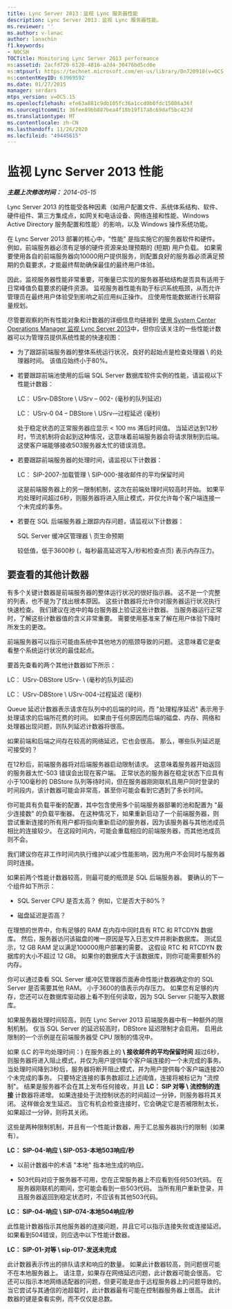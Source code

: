 ```yaml
---
title: Lync Server 2013：监视 Lync 服务器性能
description: Lync Server 2013：监视 Lync 服务器性能。
ms.reviewer: ''
ms.author: v-lanac
author: lanachin
f1.keywords:
- NOCSH
TOCTitle: Monitoring Lync Server 2013 performance
ms:assetid: 2acfd720-6120-4816-a2d4-30476bd5cd0e
ms:mtpsurl: https://technet.microsoft.com/en-us/library/Dn720910(v=OCS.15)
ms:contentKeyID: 63969592
ms.date: 01/27/2015
manager: serdars
mtps_version: v=OCS.15
ms.openlocfilehash: efe63a881c9db105fc36a1ccd0b0fdc15086a36f
ms.sourcegitcommit: 36fee89bb887bea4f18b19f17a8c69daf5bc423d
ms.translationtype: MT
ms.contentlocale: zh-CN
ms.lasthandoff: 11/26/2020
ms.locfileid: "49445615"
---
```

# <a name="monitoring-lync-server-2013-performance"></a>监视 Lync Server 2013 性能

<div data-xmlns="http://www.w3.org/1999/xhtml">

<div class="topic" data-xmlns="http://www.w3.org/1999/xhtml" data-msxsl="urn:schemas-microsoft-com:xslt" data-cs="https://msdn.microsoft.com/">

<div data-asp="https://msdn2.microsoft.com/asp">



</div>

<div id="mainSection">

<div id="mainBody">

<span> </span>

_**主题上次修改时间：** 2014-05-15_

Lync Server 2013 的性能受各种因素（如用户配置文件、系统体系结构、软件、硬件组件、第三方集成点，如网关和电话设备、网络连接和性能、Windows Active Directory 服务配置和性能）的影响，以及 Windows 操作系统功能。

在 Lync Server 2013 部署的核心中，"性能" 是指实施它的服务器软件和硬件。 例如，前端服务器必须有足够的硬件资源来处理预期的 (短期) 用户负载。 如果需要使用各自的前端服务器向10000用户提供服务，则配置良好的服务器必须满足预期的负载要求，才能最终帮助确保最佳的最终用户体验。

因此，监视服务器性能非常重要，可衡量已实现的服务器基础结构是否具有适用于日常峰值负载要求的硬件资源。 监视服务器性能有助于标识系统瓶颈，从而允许管理员在最终用户体验受到影响之前应用纠正操作。 应使用性能数据进行长期容量规划。

尽管要观察的所有性能对象和计数器的详细信息均链接到 [使用 System Center Operations Manager 监视 Lync Server 2013](lync-server-2013-monitoring-lync-server-with-system-center-operations-manager.md)中，但你应该关注的一些性能计数器可以为管理员提供系统性能的快速视图：

  - 为了跟踪前端服务器的整体系统运行状况，良好的起始点是检查处理器 \\ 的处理器时间。 该值应始终小于80%。

  - 若要跟踪前端池使用的后端 SQL Server 数据库软件实例的性能，请监视以下性能计数器：
    
    LC： USrv-DBStore \\ USrv – 002- (毫秒的队列延迟) 
    
    LC： USrv-0 04 – DBStore \\ USrv-–过程延迟 (毫秒) 
    
    处于稳定状态的正常服务器应显示 \< 100 ms 滞后时间值。 当延迟达到12秒时，节流机制将会起到这种情况，这意味着前端服务器会将请求限制到后端。 这使客户端能够接收503服务器太忙的错误消息。

  - 若要跟踪前端服务器的处理时间，请监视以下计数器：
    
    LC： SIP-2007-加载管理 \\ SIP-000-接收邮件的平均保留时间
    
    这是前端服务器上的另一限制机制，这次在前端处理时间较高时开始。 如果平均处理时间超过6秒，则服务器将进入阻止模式，并仅允许每个客户端连接一个未完成的事务。

  - 若要在 SQL 后端服务器上跟踪内存问题，请监视以下计数器：
    
    SQL Server 缓冲区管理器 \\ 页生命预期
    
    较低值，低于3600秒 (，每秒最高延迟写入/秒和检查点页) 表示内存压力。

<div>

## <a name="additional-counters-to-view"></a>要查看的其他计数器

有多个关键计数器是前端服务器的整体运行状况的很好指示器。 这不是一个完整的列表，也不是为了找出根本原因。 这些计数器将允许你对服务器运行状况执行快速检查。 我们建议在池中的每台服务器上验证这些计数器。 当服务器运行正常时，了解这些计数器值的含义非常重要。 需要使用基准来了解在用户体验下降时所发生的更改。

前端服务器可以指示可能由系统中其他地方的瓶颈导致的问题。 这意味着它是查看整个系统运行状况的最佳起点。

要首先查看的两个其他计数器如下所示：

LC： USrv-DBStore USrv- \\ (毫秒的队列延迟) 

LC： USrv-DBStore \\ USrv-004-过程延迟 (毫秒) 

Queue 延迟计数器表示请求在队列中的后端的时间，而 "处理程序延迟" 表示用于处理请求的后端所花费的时间。 如果由于任何原因而后端的磁盘、内存、网络和处理器出现问题，则队列延迟计数器将很高。

如果前端和后端之间存在较高的网络延迟，它也会很高。 那么，哪些队列延迟是可接受的？

在12秒后，前端服务器将对后端服务器启动限制请求。 这意味着服务器开始返回的服务器太忙-503 错误会出现在客户端。 正常状态的服务器在稳定状态下应具有小于100毫秒的 DBStore 队列等待时间，但在服务器刚刚联机且用户同时登录的时间段内，该计数器可能会非常高，甚至你可能会看到它遇到了多长时间。

你可能具有负载平衡的配置，其中包含使用多个前端服务器部署的池和配置为 "最少连接数" 的负载平衡器。 在这种情况下，如果重新启动了一个前端服务器，则尝试重新连接的所有用户都将指向重新启动的服务器，因为该服务器与其他池成员相比的连接较少。 在这段时间内，可能会重载相应的前端服务器，而其他池成员则不会。

我们建议你在非工作时间内执行维护以减少性能影响，因为用户不会同时与服务器同时连接。

如果前两个性能计数器较高，则最可能的瓶颈是 SQL 后端服务器。 要确认的下一个组件如下所示：

  - SQL Server CPU 是否太高？ 例如，它是否大于80%？

  - 磁盘延迟是否高？

在理想的世界中，你有足够的 RAM 在内存中同时具有 RTC 和 RTCDYN 数据库。 然后，服务器访问该磁盘的唯一原因是写入日志文件并刷新数据库。 测试显示，12 GB RAM 足以满足100000用户部署的需要。 这假设 RTC 和 RTCDYN 数据库的大小不超过 12 GB。 如果你的数据库大于该数据库，则你可能需要额外的内存。

你可以通过查看 SQL Server 缓冲区管理器页面寿命性能计数器确定你的 SQL Server 是否需要其他 RAM。 小于3600的值表示内存压力。 如果您有足够的内存，您还可以在数据库驱动器上看不到任何读取，因为 SQL Server 只能写入数据库。

如果服务器处理时间较高，则在 Lync Server 2013 前端服务器中有一种额外的限制机制。 仅当 SQL Server 的延迟较高时，DBStore 延迟限制才会启用。 启用此限制的一个示例是在前端服务器受 CPU 限制的情况中。

如果 (LC 的平均处理时间：) 在服务器上的 **\\ 接收邮件的平均保留时间** 超过6秒，则服务器将进入阻止模式，并仅为用户提供每个客户端连接的一个未完成的事务。 当处理时间降到3秒后，服务器将断开阻止模式，并为用户提供每个客户端连接20个未完成的事务。 只要特定连接的事务数超过上述阈值，连接将被标记为 "流控制"。 结果是服务器不会在其上发布任何接收，并且 **LC： SIP 对等 \\ 流控制的连接** 计数器将递增。 如果连接处于流控制状态的时间超过一分钟，则服务器将其关闭。 这样做会发生延迟。 当它有机会检查连接时，它会确定它是否被限制太长，如果超过一分钟，则将其关闭。

这些是两种限制机制，并且有一个性能计数器，用于汇总服务器执行的限制（如果有）。

**LC： SIP-04-响应 \\ SIP-053-本地503响应/秒**

  - 以前计数器中的术语 "本地" 指本地生成的响应。

  - 503代码对应于服务器不可用，您在正常服务器上不应看到任何503代码。 在服务器刚联机的期间，您可能会看到一些503代码。 当所有用户重新登录，并且服务器返回到稳定状态时，不应该有其他503代码。

**LC： SIP-04-响应 \\ SIP-074-本地504响应/秒**

此性能计数器指示其他服务器的连接问题，并且它可以指示连接失败或连接延迟。 如果看到504错误，则应选中以下性能计数器。

**LC： SIP-01-对等 \\ sip-017-发送未完成**

此计数器表示传出的排队请求和响应的数量。 如果此计数器较高，则问题很可能不在本地服务器上。 请注意，如果存在网络延迟问题，此计数器可能会很高。 它还可以指示本地网络适配器的问题，但更可能是由于远程服务器上的问题导致的。 当它尝试与其通信的池超载时，此计数器最有可能在控制器服务器上很高。 此计数器的键是查看实例，而不仅仅是总数。

</div>

</div>

<span> </span>

</div>

</div>

</div>

